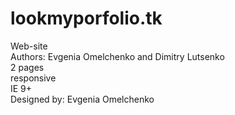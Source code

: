 # lookmyporfolio.tk<br/>
Web-site <br/>
Authors: Evgenia Omelchenko and Dimitry Lutsenko <br/>
2 pages <br/>
responsive <br/>
IE 9+ <br/>
Designed by: Evgenia Omelchenko
